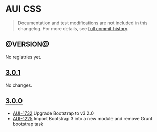 # AUI CSS

> Documentation and test modifications are not included in this changelog. For more details, see [full commit history](https://github.com/liferay/alloy-ui/commits/master/src/aui-css).

## @VERSION@

No registries yet.

## [3.0.1](https://github.com/liferay/alloy-ui/releases/tag/3.0.1)

No changes.

## [3.0.0](https://github.com/liferay/alloy-ui/releases/tag/3.0.0)

* [AUI-1732](https://issues.liferay.com/browse/AUI-1732) Upgrade Bootstrap to v3.2.0
* [AUI-1225](https://issues.liferay.com/browse/AUI-1225) Import Bootstrap 3 into a new module and remove Grunt bootstrap task